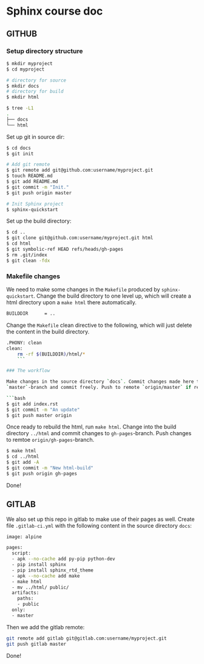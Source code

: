 Sphinx course doc
===========

## GITHUB

### Setup directory structure

```bash
$ mkdir myproject
$ cd myproject

# directory for source
$ mkdir docs
# directory for build
$ mkdir html

$ tree -L1
.
├── docs
└── html
```

Set up git in source dir:

```bash
$ cd docs
$ git init

# Add git remote
$ git remote add git@github.com:username/myproject.git
$ touch README.md
$ git add README.md
$ git commit -m "Init."
$ git push origin master

# Init Sphinx project
$ sphinx-quickstart
```

Set up the build directory:

```bash
$ cd ..
$ git clone git@github.com:username/myproject.git html
$ cd html
$ git symbolic-ref HEAD refs/heads/gh-pages
$ rm .git/index
$ git clean -fdx
```

### Makefile changes

We need to make some changes in the `Makefile` produced by `sphinx-quickstart`.
Change the build directory to one level up, which will create a html directory
upon a `make html` there automatically.

```bash
BUILDDIR      = ..
```

Change the `Makefile` clean directive to the following, which will just delete
the content in the build directory.

```bash
.PHONY: clean
clean:
	rm -rf $(BUILDDIR)/html/*
    ```

### The workflow

Make changes in the source directory `docs`. Commit changes made here to the
`master`-branch and commit freely. Push to remote `origin/master` if required.

```bash
$ git add index.rst
$ git commit -m "An update"
$ git push master origin
```

Once ready to rebuild the html, run `make html`. Change into the build directory
`../html` and commit changes to `gh-pages`-branch. Push changes to remtoe `origin/gh-pages`-branch.

```bash
$ make html
$ cd ../html
$ git add -A
$ git commit -m "New html-build"
$ git push origin gh-pages
```

Done!

## GITLAB

We also set up this repo in gitlab to make use of their pages as well. Create file `.gitlab-ci.yml` with the following content in the source directory `docs`:

```bash
image: alpine

pages:
  script:
  - apk --no-cache add py-pip python-dev
  - pip install sphinx
  - pip install sphinx_rtd_theme
  - apk --no-cache add make
  - make html
  - mv ../html/ public/
  artifacts:
    paths:
    - public
  only:
  - master
```

Then we add the gitlab remote:

```bash
git remote add gitlab git@gitlab.com:username/myproject.git
git push gitlab master
```

Done!


